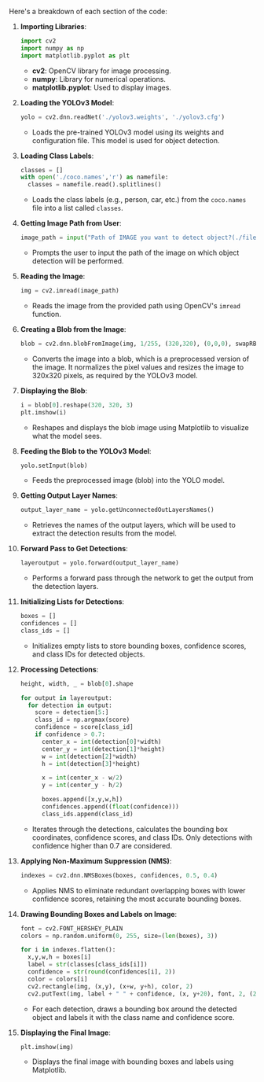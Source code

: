 Here's a breakdown of each section of the code:

1. **Importing Libraries**:
   ```python
   import cv2
   import numpy as np
   import matplotlib.pyplot as plt
   ```
   - **cv2**: OpenCV library for image processing.
   - **numpy**: Library for numerical operations.
   - **matplotlib.pyplot**: Used to display images.

2. **Loading the YOLOv3 Model**:
   ```python
   yolo = cv2.dnn.readNet('./yolov3.weights', './yolov3.cfg')
   ```
   - Loads the pre-trained YOLOv3 model using its weights and configuration file. This model is used for object detection.

3. **Loading Class Labels**:
   ```python
   classes = []
   with open('./coco.names','r') as namefile:
     classes = namefile.read().splitlines()
   ```
   - Loads the class labels (e.g., person, car, etc.) from the `coco.names` file into a list called `classes`.

4. **Getting Image Path from User**:
   ```python
   image_path = input("Path of IMAGE you want to detect object?(./filename.jpg)")
   ```
   - Prompts the user to input the path of the image on which object detection will be performed.

5. **Reading the Image**:
   ```python
   img = cv2.imread(image_path)
   ```
   - Reads the image from the provided path using OpenCV's `imread` function.

6. **Creating a Blob from the Image**:
   ```python
   blob = cv2.dnn.blobFromImage(img, 1/255, (320,320), (0,0,0), swapRB=True, crop=False)
   ```
   - Converts the image into a blob, which is a preprocessed version of the image. It normalizes the pixel values and resizes the image to 320x320 pixels, as required by the YOLOv3 model.

7. **Displaying the Blob**:
   ```python
   i = blob[0].reshape(320, 320, 3)
   plt.imshow(i)
   ```
   - Reshapes and displays the blob image using Matplotlib to visualize what the model sees.

8. **Feeding the Blob to the YOLOv3 Model**:
   ```python
   yolo.setInput(blob)
   ```
   - Feeds the preprocessed image (blob) into the YOLO model.

9. **Getting Output Layer Names**:
   ```python
   output_layer_name = yolo.getUnconnectedOutLayersNames()
   ```
   - Retrieves the names of the output layers, which will be used to extract the detection results from the model.

10. **Forward Pass to Get Detections**:
    ```python
    layeroutput = yolo.forward(output_layer_name)
    ```
    - Performs a forward pass through the network to get the output from the detection layers.

11. **Initializing Lists for Detections**:
    ```python
    boxes = []
    confidences = []
    class_ids = []
    ```
    - Initializes empty lists to store bounding boxes, confidence scores, and class IDs for detected objects.

12. **Processing Detections**:
    ```python
    height, width, _ = blob[0].shape

    for output in layeroutput:
      for detection in output:
        score = detection[5:]
        class_id = np.argmax(score)
        confidence = score[class_id]
        if confidence > 0.7:
          center_x = int(detection[0]*width)
          center_y = int(detection[1]*height)
          w = int(detection[2]*width)
          h = int(detection[3]*height)

          x = int(center_x - w/2)
          y = int(center_y - h/2)

          boxes.append([x,y,w,h])
          confidences.append((float(confidence)))
          class_ids.append(class_id)
    ```
    - Iterates through the detections, calculates the bounding box coordinates, confidence scores, and class IDs. Only detections with confidence higher than 0.7 are considered.

13. **Applying Non-Maximum Suppression (NMS)**:
    ```python
    indexes = cv2.dnn.NMSBoxes(boxes, confidences, 0.5, 0.4)
    ```
    - Applies NMS to eliminate redundant overlapping boxes with lower confidence scores, retaining the most accurate bounding boxes.

14. **Drawing Bounding Boxes and Labels on Image**:
    ```python
    font = cv2.FONT_HERSHEY_PLAIN
    colors = np.random.uniform(0, 255, size=(len(boxes), 3))

    for i in indexes.flatten():
      x,y,w,h = boxes[i]
      label = str(classes[class_ids[i]])
      confidence = str(round(confidences[i], 2))
      color = colors[i]
      cv2.rectangle(img, (x,y), (x+w, y+h), color, 2)
      cv2.putText(img, label + " " + confidence, (x, y+20), font, 2, (255,255,255), 2)
    ```
    - For each detection, draws a bounding box around the detected object and labels it with the class name and confidence score.

15. **Displaying the Final Image**:
    ```python
    plt.imshow(img)
    ```
    - Displays the final image with bounding boxes and labels using Matplotlib.
